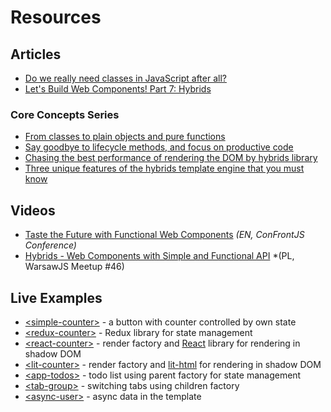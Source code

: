 # Resources

## Articles

* [Do we really need classes in JavaScript after all?](https://dev.to/smalluban/do-we-really-need-classes-in-javascript-after-all-91n)
* [Let's Build Web Components! Part 7: Hybrids](https://dev.to/bennypowers/lets-build-web-components-part-7-hybrids-187l)

### Core Concepts Series

* [From classes to plain objects and pure functions](https://dev.to/smalluban/from-classes-to-plain-objects-and-pure-functions-2gip)
* [Say goodbye to lifecycle methods, and focus on productive code](https://dev.to/smalluban/how-to-say-goodbye-to-lifecycle-methods-and-focus-on-productive-code-175)
* [Chasing the best performance of rendering the DOM by hybrids library](https://dev.to/smalluban/chasing-the-best-performance-of-rendering-the-dom-by-hybrids-library-436d)
* [Three unique features of the hybrids template engine that you must know](https://dev.to/smalluban/three-unique-features-of-the-hybrids-template-engine-that-you-must-know-5ada)

## Videos

* [Taste the Future with Functional Web Components](https://youtu.be/WZ1MEHuxHGg) *(EN, ConFrontJS Conference)*
* [Hybrids - Web Components with Simple and Functional API](https://youtu.be/ni0d34Yrugk) *(PL, WarsawJS Meetup #46)

## Live Examples

* [&lt;simple-counter&gt;](https://codesandbox.io/s/simple-counter-web-component-built-with-hybrids-library-co2ow?file=/src/SimpleCounter.js) - a button with counter controlled by own state
* [&lt;redux-counter&gt;](https://codesandbox.io/s/redux-counter-web-component-built-with-hybrids-library-jrqzp?file=/src/ReduxCounter.js) - Redux library for state management
* [&lt;react-counter&gt;](https://codesandbox.io/s/react-counter-web-component-built-with-hybrids-library-u0g8k?file=/src/ReactCounter.jsx) - render factory and [React](https://reactjs.org/) library for rendering in shadow DOM
* [&lt;lit-counter&gt;](https://codesandbox.io/s/lit-counter-web-component-built-with-hybrids-library-qoqb5?file=/src/LitCounter.js) - render factory and [lit-html](https://lit-html.polymer-project.org/) for rendering in shadow DOM
* [&lt;app-todos&gt;](https://codesandbox.io/s/app-todos-web-components-built-with-hybrids-library-behpb?file=/src/index.js) - todo list using parent factory for state management
* [&lt;tab-group&gt;](https://codesandbox.io/s/tab-group-web-component-built-with-hybrids-library-e2t3e?file=/src/index.js) - switching tabs using children factory
* [&lt;async-user&gt;](https://codesandbox.io/s/async-user-web-component-built-with-hybrids-library-fhx3j?file=/src/AsyncUser.js) - async data in the template